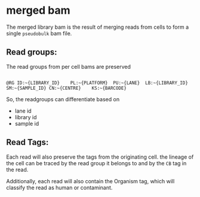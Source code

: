 # merged bam


The merged library bam is the result of merging reads from cells to form a single `pseudobulk` bam file. 



## Read groups:

The read groups from per cell bams are preserved

```

@RG	ID:~{LIBRARY_ID}	PL:~{PLATFORM}	PU:~{LANE}	LB:~{LIBRARY_ID}	SM:~{SAMPLE_ID}	CN:~{CENTRE}	KS:~{BARCODE}
```


So, the readgroups can differentiate based on

- lane id
- library id
- sample id


## Read Tags:

Each read will also preserve the tags from the originating cell. the lineage of the cell can be traced by the read group it belongs to and by the `CB` tag in the read. 



Additionally, each read will also contain the Organism tag, which will classify the read as human or contaminant. 